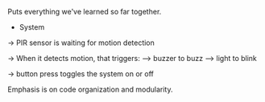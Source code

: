 
Puts everything we've learned so far together.

- System 

-> PIR sensor is waiting for motion detection

-> When it detects motion, that triggers:
   --> buzzer to buzz
   --> light to blink
   
-> button press toggles the system on or off 


Emphasis is on code organization and modularity.